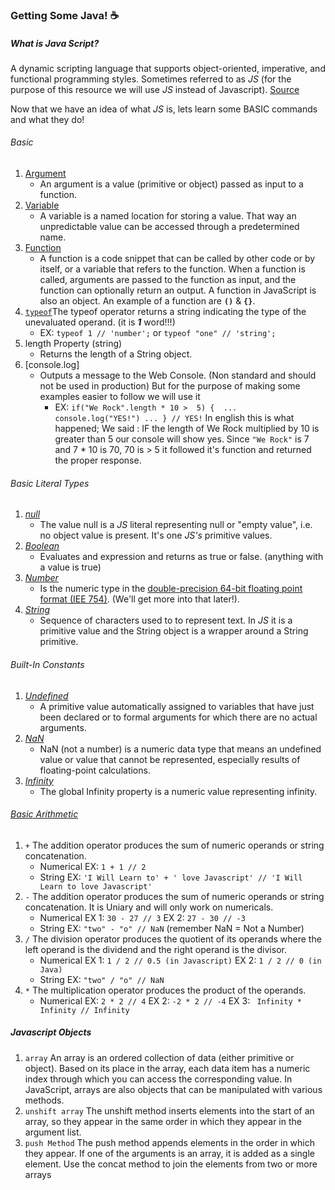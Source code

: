 ### **Getting Some Java!** :coffee:
##### *What is Java Script?*
  A dynamic scripting language that supports object-oriented, imperative, and functional programming styles. Sometimes referred to as *JS* (for the purpose of this resource we will use *JS* instead of Javascript). [Source](https://developer.mozilla.org/en-US/docs/Web/JavaScript)
  
  Now that we have an idea of what *JS* is, lets learn some BASIC commands and what they do!
###### *Basic*
1. [Argument](https://developer.mozilla.org/en-US/docs/Glossary/Argument)
    * An argument is a value (primitive or object) passed as input to a function.
2. [Variable](https://developer.mozilla.org/en-US/docs/Glossary/Variable)
    * A variable is a named location for storing a value. That way an unpredictable value can be accessed through a predetermined name.
3. [Function](https://developer.mozilla.org/en-US/docs/Glossary/Function)
    * A function is a code snippet that can be called by other code or by itself, or a variable that refers to the function. When a function is called, arguments are passed to the function as input, and the function can optionally return an output. A function in JavaScript is also an object. An example of a function are **`()`** & **`{}`**.
4. [`typeof`](https://developer.mozilla.org/en-US/docs/Web/JavaScript/Reference/Operators/typeof)The typeof operator returns a string indicating the type of the unevaluated operand. (it is **_1_** word!!!)
    * EX: `typeof 1 // 'number';` or `typeof "one" // 'string';`
5. length Property (string)
    * Returns the length of a String object.
6. [console.log]
    * Outputs a message to the Web Console. (Non standard and should not be used in production) But for the purpose of making some examples easier to follow we will use it
      * EX: `if("We Rock".length * 10 >  5) { 
... console.log("YES!")
... }
// YES!` In english this is what happened; We said : IF the length of We Rock multiplied by 10 is greater than 5 our console will show yes. Since `"We Rock"` is 7 and 7 * 10 is 70, 70 is > 5 it followed it's function and returned the proper response.

###### *Basic Literal Types*
1. [*null*](https://developer.mozilla.org/en-US/docs/Web/JavaScript/Reference/Global_Objects/null)
    * The value null  is a *JS* literal representing null or "empty value", i.e. no object value is present. It's one *JS's* primitive values.
2. [*Boolean*](https://developer.mozilla.org/en-US/docs/Web/XPath/Functions/boolean)
    * Evaluates and expression and returns as true or false. (anything with a value is true)
3. [*Number*](https://developer.mozilla.org/en-US/docs/Glossary/Number)
    * Is the numeric type in the [double-precision 64-bit floating point format (IEE 754)](http://en.wikipedia.org/wiki/Double-precision_floating-point_format). (We'll get more into that later!).
4. [*String*](https://developer.mozilla.org/en-US/docs/Glossary/String)
    * Sequence of characters used to to represent text. In *JS* it is a primitive value and the String object is a wrapper around a String primitive.


###### *Built-In Constants*
1. [*Undefined*](https://developer.mozilla.org/en-US/docs/Glossary/undefined)
    * A primitive value automatically assigned to variables that have just been declared or to formal arguments for which there are no actual arguments.
2. [*NaN*](https://developer.mozilla.org/en-US/docs/Glossary/NaN)
    * NaN (not a number) is a numeric data type that means an undefined value or value that cannot be represented, especially results of floating-point calculations.
3. [*Infinity*](https://developer.mozilla.org/en-US/docs/Web/JavaScript/Reference/Global_Objects/Infinity)
    * The global Infinity property is a numeric value representing infinity.

###### [*Basic Arithmetic*](https://developer.mozilla.org/en-US/docs/Web/JavaScript/Reference/Operators/Arithmetic_Operators)
1. `+` The addition operator produces the sum of numeric operands or string concatenation. 
    * Numerical EX: `1 + 1 // 2` 
    * String EX: `'I Will Learn to' + ' love Javascript' // 'I Will Learn to love Javascript'`
2. `-` The addition operator produces the sum of numeric operands or string concatenation. It is Uniary and will only work on numericals.
    * Numerical EX 1: `30 - 27 // 3`  EX 2: `27 - 30 // -3`
    * String EX: `"two" - "o" // NaN` (remember NaN = Not a Number)
3. `/` The division operator produces the quotient of its operands where the left operand is the dividend and the right operand is the divisor.
    * Numerical EX 1: `1 / 2 // 0.5 (in Javascript)` EX 2: `1 / 2 // 0 (in Java)`
    * String EX: `"two" / "o" // NaN`
4. `*` The multiplication operator produces the product of the operands.
    * Numerical EX: `2 * 2 // 4` EX 2: `-2 * 2 // -4` EX 3: ` Infinity * Infinity // Infinity`

##### *Javascript Objects*
1. `array` An array is an ordered collection of data (either primitive or object). Based on its place in the array, each data item has a numeric index through which you can access the corresponding value. In JavaScript, arrays are also objects that can be manipulated with various methods.
2. `unshift array` The unshift method inserts elements into the start of an array, so they appear in the same order in which they appear in the argument list.
3. `push Method` The push method appends elements in the order in which they appear. If one of the arguments is an array, it is added as a single element. Use the concat method to join the elements from two or more arrays
